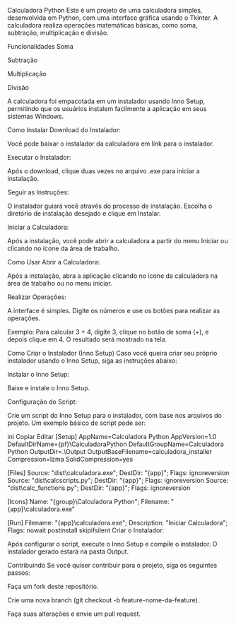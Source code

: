 Calculadora Python
Este é um projeto de uma calculadora simples, desenvolvida em Python, com uma interface gráfica usando o Tkinter. A calculadora realiza operações matemáticas básicas, como soma, subtração, multiplicação e divisão.

Funcionalidades
Soma

Subtração

Multiplicação

Divisão

A calculadora foi empacotada em um instalador usando Inno Setup, permitindo que os usuários instalem facilmente a aplicação em seus sistemas Windows.

Como Instalar
Download do Instalador:

Você pode baixar o instalador da calculadora em link para o instalador.

Executar o Instalador:

Após o download, clique duas vezes no arquivo .exe para iniciar a instalação.

Seguir as Instruções:

O instalador guiará você através do processo de instalação. Escolha o diretório de instalação desejado e clique em Instalar.

Iniciar a Calculadora:

Após a instalação, você pode abrir a calculadora a partir do menu Iniciar ou clicando no ícone da área de trabalho.

Como Usar
Abrir a Calculadora:

Após a instalação, abra a aplicação clicando no ícone da calculadora na área de trabalho ou no menu iniciar.

Realizar Operações:

A interface é simples. Digite os números e use os botões para realizar as operações.

Exemplo: Para calcular 3 + 4, digite 3, clique no botão de soma (+), e depois clique em 4. O resultado será mostrado na tela.

Como Criar o Instalador (Inno Setup)
Caso você queira criar seu próprio instalador usando o Inno Setup, siga as instruções abaixo:

Instalar o Inno Setup:

Baixe e instale o Inno Setup.

Configuração do Script:

Crie um script do Inno Setup para o instalador, com base nos arquivos do projeto. Um exemplo básico de script pode ser:

ini
Copiar
Editar
[Setup]
AppName=Calculadora Python
AppVersion=1.0
DefaultDirName={pf}\CalculadoraPython
DefaultGroupName=Calculadora Python
OutputDir=.\Output
OutputBaseFilename=calculadora_installer
Compression=lzma
SolidCompression=yes

[Files]
Source: "dist\calculadora.exe"; DestDir: "{app}"; Flags: ignoreversion
Source: "dist\calcscripts.py"; DestDir: "{app}"; Flags: ignoreversion
Source: "dist\calc_functions.py"; DestDir: "{app}"; Flags: ignoreversion

[Icons]
Name: "{group}\Calculadora Python"; Filename: "{app}\calculadora.exe"

[Run]
Filename: "{app}\calculadora.exe"; Description: "Iniciar Calculadora"; Flags: nowait postinstall skipifsilent
Criar o Instalador:

Após configurar o script, execute o Inno Setup e compile o instalador. O instalador gerado estará na pasta Output.

Contribuindo
Se você quiser contribuir para o projeto, siga os seguintes passos:

Faça um fork deste repositório.

Crie uma nova branch (git checkout -b feature-nome-da-feature).

Faça suas alterações e envie um pull request.

